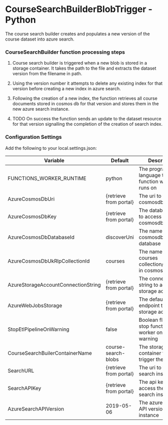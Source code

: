 CourseSearchBuilderBlobTrigger - Python
=========================================
The course search builder creates and populates a new version of the course dataset into azure search.

### CourseSearchBuilder function processing steps

1. Course search builder is triggered when a new blob is stored in a storage container. It takes the path to the file and
extracts the dataset version from the filename in path.

2. Using the version number it attempts to delete any existing index for that version before creating a new index in azure search.

3. Following the creation of a new index, the function retrieves all course documents stored in cosmos db for that version and stores them in the new azure search instance.

4. TODO On success the function sends an update to the dataset resource for that version signalling the completion of the creation of search index.

### Configuration Settings

Add the following to your local.settings.json:

| Variable                            | Default                | Description                                              |
| ----------------------------------- | ---------------------- | -------------------------------------------------------- |
| FUNCTIONS_WORKER_RUNTIME            | python                 | The programming language the function worker runs on     |
| AzureCosmosDbUri                    | {retrieve from portal} | The uri to the cosmosdb instance                         |
| AzureCosmosDbKey                    | {retrieve from portal} | The database key to access cosmosdb instance             |
| AzureCosmosDbDatabaseId             | discoverUni            | The name of the cosmosdb database                        |
| AzureCosmosDbUkRlpCollectionId      | courses                | The name of the courses collection/container in cosmosdb |
| AzureStorageAccountConnectionString | {retrieve from portal} | The connection string to access storage account          |
| AzureWebJobsStorage                 | {retrieve from portal} | The default endpoint to access storage account           |
| StopEtlPipelineOnWarning            | false                  | Boolean flag to stop function worker on a warning        |
| CourseSearchBuilerContainerName     | course-search-blobs    | The storage container that will trigger the function     |
| SearchURL                           | {retrieve from portal} | The uri to the azure search instance                     |
| SearchAPIKey                        | {retrieve from portal} | The api key to access the azure search instance          |
| AzureSearchAPIVersion               | 2019-05-06             | The azure search API version for instance                |
